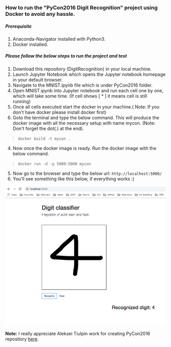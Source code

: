 ### How to run the "PyCon2016 Digit Recognition" project using Docker to avoid any hassle.

##### Prerequisite
1. Anaconda-Navigator installed with Python3.
2. Docker installed.

##### Please follow the below steps to run the project and test
1. Download this repository (DigitRecognition) in your local machine.
2. Launch Jupyter Notebook which opens the Jupyter notebook homepage in your default browser.
3. Navigate to the MNIST.ipynb file which is under PyCon2016 folder.
4. Open MNIST.ipynb into Jupyter notebook and run each cell one by one, which will take some time. (If cell shows [ * ] it means cell is still running)
2. Once all cells executed start the docker in your machine.( Note: If you don't have docker please install docker first)
3. Goto the terminal and type the below command. This will produce the docker image with all the necessary setup with name mycon. (Note: Don't forget the dot(.) at the end).
> `docker build -t mycon .`

4. Now once the docker image is ready. Run the docker image with the below command.
> `docker run -d -p 5000:5000 mycon`

5. Now go to the browser and type the below url:
   `http://localhost:5000/`
6. You'll see something like this below, if everything works :)

![ ](https://raw.githubusercontent.com/rajeshwerkushwaha/DigitRecognition/master/img.png)

**Note:** I really appreciate Aleksei Tiulpin work for creating PyCon2016 repository [here](https://github.com/lext/PyCon2016). 
